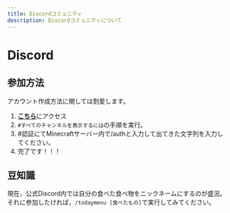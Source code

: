 ```yaml
---
title: Discordコミュニティ
description: Discordコミュニティについて
---
```

# Discord
## 参加方法
アカウント作成方法に関しては割愛します。
1. [**こちら**](https://www.discord.gg/dSZkk4D)にアクセス
2. `#すべてのチャンネルを表示するには`の手順を実行。
3. #認証にてMinecraftサーバー内で/authと入力して出てきた文字列を入力してください。
4. 完了です！！！
## 豆知識
現在，公式Discord内では自分の食べた食べ物をニックネームにするのが盛況。
それに参加したければ，`/todaymenu [食べたもの]`で実行してみてください。
